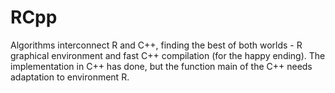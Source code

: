 # RCpp
Algorithms interconnect R and C++, finding the best of both worlds - R graphical environment and fast C++ compilation (for the happy ending).
The implementation in C++ has done, but the function main of the C++ needs adaptation to environment R.
